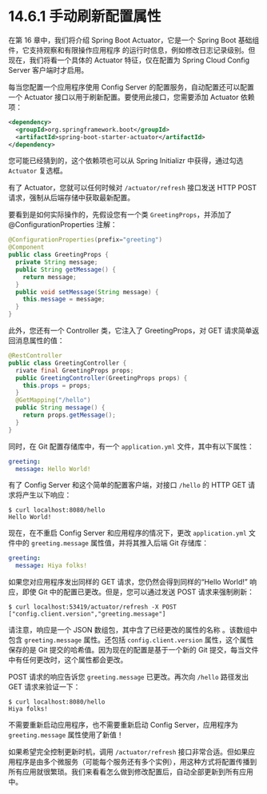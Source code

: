 # 14.6.1 手动刷新配置属性

在第 16 章中，我们将介绍 Spring Boot Actuator，它是一个 Spring Boot 基础组件，它支持观察和有限操作应用程序 的运行时信息，例如修改日志记录级别。但现在，我们将看一个具体的 Actuator 特征，仅在配置为 Spring Cloud Config Server 客户端时才启用。

每当您配置一个应用程序使用 Config Server 的配置服务，自动配置还可以配置一个 Actuator 接口以用于刷新配置。要使用此接口，您需要添加 Actuator 依赖项：

```xml
<dependency>
  <groupId>org.springframework.boot</groupId>
  <artifactId>spring-boot-starter-actuator</artifactId>
</dependency>
```

您可能已经猜到的，这个依赖项也可以从 Spring Initializr 中获得，通过勾选 `Actuator` 复选框。

有了 Actuator，您就可以任何时候对 `/actuator/refresh` 接口发送 HTTP POST 请求，强制从后端存储中获取最新配置。

要看到是如何实际操作的，先假设您有一个类 `GreetingProps`，并添加了 @ConfigurationProperties 注解：

```java
@ConfigurationProperties(prefix="greeting")
@Component
public class GreetingProps {
  private String message;
  public String getMessage() {
    return message;
  }
  public void setMessage(String message) {
    this.message = message;
  }
}
```

此外，您还有一个 Controller 类，它注入了 GreetingProps，对 GET 请求简单返回消息属性的值：

```java
@RestController
public class GreetingController {
  rivate final GreetingProps props;
  public GreetingController(GreetingProps props) {
    this.props = props;
  }
  @GetMapping("/hello")
  public String message() {
    return props.getMessage();
  }
}
```

同时，在 Git 配置存储库中，有一个 `application.yml` 文件，其中有以下属性：

```yml
greeting:
  message: Hello World!
```

有了 Config Server 和这个简单的配置客户端，对接口 `/hello` 的 HTTP GET 请求将产生以下响应：

```shell
$ curl localhost:8080/hello
Hello World!
```

现在，在不重启 Config Server 和应用程序的情况下，更改 `application.yml` 文件中的 `greeting.message` 属性值，并将其推入后端 Git 存储库：

```yml
greeting:
  message: Hiya folks!
```

如果您对应用程序发出同样的 GET 请求，您仍然会得到同样的“Hello World!” 响应，即使 Git 中的配置已更改。但是，您可以通过发送 POST 请求来强制刷新：

```shell
$ curl localhost:53419/actuator/refresh -X POST
["config.client.version","greeting.message"]
```

请注意，响应是一个 JSON 数组包，其中含了已经更改的属性的名称 。该数组中包含 `greeting.message` 属性。还包括 `config.client.version` 属性，这个属性保存的是 Git 提交的哈希值。因为现在的配置是基于一个新的 Git 提交，每当文件中有任何更改时，这个属性都会更改。

POST 请求的响应告诉您 `greeting.message` 已更改。再次向 `/hello` 路径发出 GET 请求来验证一下：

```shell
$ curl localhost:8080/hello
Hiya folks!
```

不需要重新启动应用程序，也不需要重新启动 Config Server，应用程序为 `greeting.message` 属性使用了新值！

如果希望完全控制更新时机，调用 `/actuator/refresh` 接口非常合适。但如果应用程序是由多个微服务（可能每个服务还有多个实例），用这种方式将配置传播到所有应用就很繁琐。我们来看看怎么做到修改配置后，自动全部更新到所有应用中。


